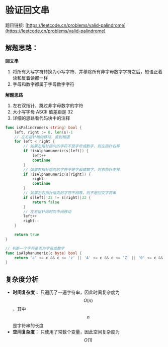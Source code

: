 # 验证回文串

题目链接: [https://leetcode.cn/problems/valid-palindrome](https://leetcode.cn/problems/valid-palindrome)

## 解题思路：

**回文串**

1. 将所有大写字符转换为小写字符、并移除所有非字母数字字符之后，短语正着读和反着读都一样
2. 字母和数字都属于字母数字字符

**解题思路**

1. 左右双指针，跳过非字母数字的字符
2. 大小写字母 ASCII 值差距是 32
3. 详细的思路看代码块中的注释

```go
func isPalindrome(s string) bool {
	left, right := 0, len(s)-1
	// 左右指针相向移动，直到相遇
	for left < right {
		// 如果左指针指向的字符不是字母或数字，则左指针右移
		if !isAlphanumeric(s[left]) {
			left++
			continue
		}
		// 如果右指针指向的字符不是字母或数字，则右指针左移
		if !isAlphanumeric(s[right]) {
			right--
			continue
		}
		// 如果左右指针指向的字符不相等，则不是回文字符串
		if s[left]|32 != s[right]|32 {
			return false
		}
		// 左右指针同时向中间移动
		left++
		right--
	}

	return true
}

// 判断一个字符是否为字母或数字
func isAlphanumeric(c byte) bool {
	return 'a' <= c && c <= 'z' || 'A' <= c && c <= 'Z' || '0' <= c && c <= '9'
}
```

## 复杂度分析

- **时间复杂度：** 只遍历了一遍字符串，因此时间复杂度为 $$O(n)$$，其中 $$n$$ 是字符串的长度
- **空间复杂度：** 只使用了常数个变量，因此空间复杂度为 $$O(1)$$
